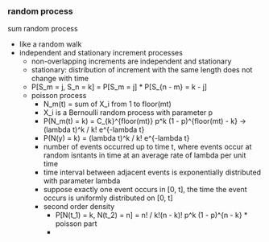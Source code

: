 ### random process

sum random process
- like a random walk
- independent and stationary increment processes
    - non-overlapping increments are independent and stationary
    - stationary: distribution of increment with the same length does not change with time
    - P[S_m = j, S_n = k] = P[S_m = j] * P[S_{n - m} = k - j]
    - poisson process
        - N_m(t) = sum of X_i from 1 to floor(mt)
        - X_i is a Bernoulli random process with parameter p
        - P(N_m(t) = k) = C_{k}^{floor(mt)} p^k (1 - p)^{floor(mt) - k} -> (lambda t)^k / k! e^{-lambda t}
        - P(N(y) = k) = (lambda t)^k / k! e^{-lambda t}
        - number of events occurred up to time t, where events occur at random isntants in time at an average rate of lambda per unit time
        - time interval between adjacent events is exponentially distributed with parameter lambda
        - suppose exactly one event occurs in [0, t], the time the event occurs is uniformly distributed on [0, t]
        - second order density
            - P[N(t_1) = k, N(t_2) = n] = n! / k!(n - k)! p^k (1 - p)^{n - k} * poisson part
            - 
